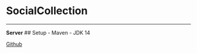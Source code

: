 # SocialCollection
<hr>
<strong>Server</strong>
## Setup
	- Maven
	- JDK 14

[Github](https://github-api.kohsuke.org/)
